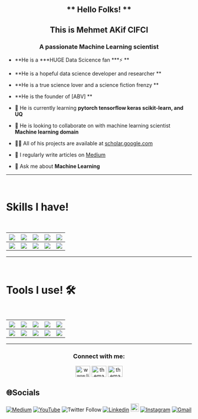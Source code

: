 <h2 align="center"> ** Hello Folks! ** </h2>
<h2 align="center"> This is Mehmet AKif CIFCI </h2>
<h3 align="center">A passionate Machine Learning scientist</h3>

-  **He is a ***HUGE Data Scicence fan ***⚡ **
-  **He is a hopeful data science developer and researcher **
-  **He is a true science lover and a science fiction frenzy **
-  **He is the founder of [ABV] **

- 🌱 He is currently learning **pytorch tensorflow keras scikit-learn, and UQ**

- 👯 He is looking to collaborate on with machine learning scientist **Machine learning domain**

- 👨‍💻 All of his projects are available at [scholar.google.com]([shorturl.at/fhtCY](https://scholar.google.com/citations?hl=en&user=asfGDHwAAAAJ))

- 📝 I regularly write articles on [Medium](https://medium.com/@themanoftalent)

- 💬 Ask me about **Machine Learning**
<hr>
<Br>
<h1>Skills I have! </h1>
<Br>
  
|![](https://img.shields.io/badge/Machine%20Learning-brightgreen?style=for-the-badge)|![](https://img.shields.io/badge/ML-Supervized%20Learning-brightgreen?style=for-the-badge)|![](https://img.shields.io/badge/ML-Unsupervized%20Learning-brightgreen?style=for-the-badge)|![](https://img.shields.io/badge/Web%20Scraping-red?style=for-the-badge)|![](https://img.shields.io/badge/Dashboards-red?style=for-the-badge)|
|---|---|---|---|---|
|![](https://img.shields.io/badge/Data%20Science-blue?style=for-the-badge)|![](https://img.shields.io/badge/DS-Data%20Cleaning-blue?style=for-the-badge)|![](https://img.shields.io/badge/DS-Data%20Analysis-blue?style=for-the-badge)|![](https://img.shields.io/badge/DS-Data%20Visualization-blue?style=for-the-badge)|![](https://img.shields.io/badge/And%20More!-yellow?style=for-the-badge)|
  
<hr>
<Br>
<h1>Tools I use! 🛠️</h1>
<Br>
 
|![](https://img.shields.io/badge/Python-FFD43B?style=for-the-badge&logo=python&logoColor=darkgreen)|![](https://img.shields.io/badge/TensorFlow-FF6F00?style=for-the-badge&logo=TensorFlow&logoColor=white)|![](https://img.shields.io/badge/scikit_learn-F7931E?style=for-the-badge&logo=scikit-learn&logoColor=white)|![](https://img.shields.io/badge/Keras-D00000?style=for-the-badge&logo=Keras&logoColor=white)|![](https://img.shields.io/badge/Jupyter-F37626.svg?&style=for-the-badge&logo=Jupyter&logoColor=white)|
|---|---|---|---|---|
|![](https://img.shields.io/badge/conda-342B029.svg?&style=for-the-badge&logo=anaconda&logoColor=white)|![](https://img.shields.io/badge/Pandas-2C2D72?style=for-the-badge&logo=pandas&logoColor=white)|![](https://img.shields.io/badge/Numpy-777BB4?style=for-the-badge&logo=numpy&logoColor=white)|![](https://img.shields.io/badge/Plotly-239120?style=for-the-badge&logo=plotly&logoColor=white)|![](https://img.shields.io/badge/And%20More!-yellow?style=for-the-badge)|
  

<!-- CONNECTION -->
<hr>      
<h3 align="center">Connect with me:</h3>
<p align="center">
  <a href="https://linkedin.com/in/themanoftalent" target="blank"><img align="center" src="https://raw.githubusercontent.com/rahuldkjain/github-profile-readme-generator/master/src/images/icons/Social/linked-in-alt.svg" alt="www.linkedin.com/in/themanoftalent" height="30" width="40" /></a>
  <a href="https://fb.com/ themanoftalent "target="blank"><img align="center" src="https://raw.githubusercontent.com/rahuldkjain/github-profile-readme-generator/master/src/images/icons/Social/facebook.svg" alt=" themanoftalent " height="30" width="40" /></a>
  <a href="https://instagram.com/themanoftalent " target="blank"><img align="center" src="https://raw.githubusercontent.com/rahuldkjain/github-profile-readme-generator/master/src/images/icons/Social/instagram.svg" alt=" themanoftalent " height="30" width="40" /></a>
</p>


## 🌐Socials
[![Medium](https://img.shields.io/badge/Medium-12100E?logo=medium&logoColor=white)](https://medium.com/@themanoftalent)  [![YouTube](https://img.shields.io/badge/YouTube-%23FF0000.svg?logo=YouTube&logoColor=white)](https://youtube.com/c/themanoftalent) 
![Twitter Follow](https://img.shields.io/twitter/follow/themanoftalent?color=yellow&logo=akif&logoColor=blue&style=flat-square)
[![Linkedin](https://img.shields.io/badge/-LinkedIn-blue?style=flat&logo=Linkedin&logoColor=white)](https://www.linkedin.com/in/themanoftalent/)
[<img src="https://img.shields.io/github/followers/themanoftalent?label=follow&style=social" height="22" title="Follow me" />](https://github.com/themanoftalent) 
[![Instagram](https://img.shields.io/badge/-Instagram-c13584?style=flat&labelColor=c13584&logo=instagram&logoColor=white)](https://www.instagram.com/themanoftalent)
[![Gmail](https://img.shields.io/badge/-Gmail-c14438?style=flat&logo=Gmail&logoColor=white)](mailto:mehcifci@kvk.lt)

